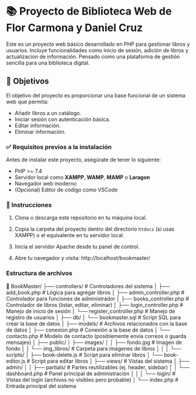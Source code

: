 # 📚 Proyecto de Biblioteca Web de Flor Carmona y Daniel Cruz

Este es un proyecto web básico desarrollado en PHP para gestionar libros y usuarios. Incluye funcionalidades como inicio de sesión, adición de libros y actualizacion de información. Pensado como una plataforma de gestión sencilla para una biblioteca digital.

## 🎯 Objetivos

El objetivo del proyecto es proporcionar una base funcional de un sistema web que permita:

- Añadir libros a un catálogo.
- Iniciar sesión con autenticación básica.
- Editar información.
- Eliminar información.

### ✅ Requisitos previos a la instalación

Antes de instalar este proyecto, asegúrate de tener lo siguiente:

- PHP >= 7.4
- Servidor local como **XAMPP**, **WAMP**, **MAMP** o **Laragon**
- Navegador web moderno
- (Opcional) Editor de código como VSCode

### 🔧 Instrucciones

1. Clona o descarga este repositorio en tu máquina local.

2. Copia la carpeta del proyecto dentro del directorio `htdocs` (si usas XAMPP) o el equivalente en tu servidor local.

3. Inicia el servidor Apache desde tu panel de control.

4. Abre tu navegador y visita: http://localhost/bookmaster/



### Estructura de archivos


📁 BookMaster/
├── controllers/                 # Controladores del sistema
│   ├── add_book.php            # Lógica para agregar libros
│   ├── admin_controller.php    # Controlador para funciones de administrador
│   ├── books_controller.php    # Controlador de libros (listar, editar, eliminar)
│   ├── login_controller.php    # Manejo de inicio de sesión
│   └── register_controller.php # Manejo de registro de usuarios
│
├── db/
│   └── bookmaster.sql          # Script SQL para crear la base de datos
│
├── models/                     # Archivos relacionados con la base de datos
│   ├── conexion.php            # Conexión a la base de datos
│   └── contacto.php            # Modelo de contacto (posiblemente envía correos o guarda mensajes)
│
├── public/
│   ├── images/
│   │   ├── fondo.jpg           # Imagen de fondo
│   │   └── img_libros/         # Carpeta para imágenes de libros
│   │
│   └── scripts/
│       ├── book-delete.js      # Script para eliminar libros
│       └── book-editor.js      # Script para editar libros
│
├── views/                      # Vistas del sistema
│   ├── admin/
│   │   ├── partials/           # Partes reutilizables (ej. header, sidebar)
│   │   └── dashboard.php       # Panel principal de administración
│   │
│   └── login/                  # Vistas del login (archivos no visibles pero probable)
│
└── index.php                   # Entrada principal del sistema

